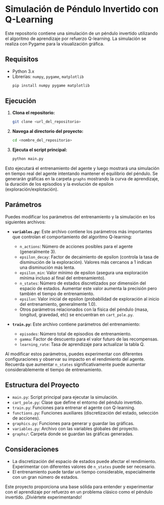 # Simulación de Péndulo Invertido con Q-Learning

Este repositorio contiene una simulación de un péndulo invertido utilizando el algoritmo de aprendizaje por refuerzo Q-learning.  La simulación se realiza con Pygame para la visualización gráfica.

## Requisitos

* Python 3.x
* Librerías: `numpy`, `pygame`, `matplotlib`
  ```bash
  pip install numpy pygame matplotlib
  ```

## Ejecución

1. **Clona el repositorio:**
   ```bash
   git clone <url_del_repositorio>
   ```
2. **Navega al directorio del proyecto:**
   ```bash
   cd <nombre_del_repositorio>
   ```
3. **Ejecuta el script principal:**
   ```bash
   python main.py 
   ```

Esto ejecutará el entrenamiento del agente y luego mostrará una simulación en tiempo real del agente intentando mantener el equilibrio del péndulo.  Se generarán gráficas en la carpeta `graphs` mostrando la curva de aprendizaje, la duración de los episodios y la evolución de epsilon (exploración/explotación).

## Parámetros

Puedes modificar los parámetros del entrenamiento y la simulación en los siguientes archivos:

* **`variables.py`:** Este archivo contiene los parámetros más importantes que controlan el comportamiento del algoritmo Q-learning:

  * `n_actions`: Número de acciones posibles para el agente (generalmente 3).
  * `epsilon_decay`: Factor de decaimiento de epsilon (controla la tasa de disminución de la exploración).  Valores más cercanos a 1 indican una disminución más lenta.
  * `epsilon_min`: Valor mínimo de epsilon (asegura una exploración mínima incluso al final del entrenamiento).
  * `n_states`: Número de estados discretizados por dimensión del espacio de estados. Aumentar este valor aumenta la precisión pero también el tiempo de entrenamiento.
  * `epsilon`: Valor inicial de epsilon (probabilidad de exploración al inicio del entrenamiento, generalmente 1.0).
  * Otros parámetros relacionados con la física del péndulo (masa, longitud, gravedad, etc) se encuentran en `cart_pole.py`.
* **`train.py`:**  Este archivo contiene parámetros del entrenamiento:

  * `episodes`: Número total de episodios de entrenamiento.
  * `gamma`: Factor de descuento para el valor futuro de las recompensas.
  * `learning_rate`: Tasa de aprendizaje para actualizar la tabla Q.

Al modificar estos parámetros, puedes experimentar con diferentes configuraciones y observar su impacto en el rendimiento del agente.  Recuerda que aumentar `n_states` significativamente puede aumentar considerablemente el tiempo de entrenamiento.

## Estructura del Proyecto

* `main.py`: Script principal para ejecutar la simulación.
* `cart_pole.py`: Clase que define el entorno del péndulo invertido.
* `train.py`: Funciones para entrenar el agente con Q-learning.
* `functions.py`: Funciones auxiliares (discretización del estado, selección de acciones).
* `graphics.py`: Funciones para generar y guardar las gráficas.
* `variables.py`: Archivo con las variables globales del proyecto.
* `graphs/`: Carpeta donde se guardan las gráficas generadas.

## Consideraciones

* La discretización del espacio de estados puede afectar el rendimiento. Experimentar con diferentes valores de `n_states` puede ser necesario.
* El entrenamiento puede tardar un tiempo considerable, especialmente con un gran número de estados.

Este proyecto proporciona una base sólida para entender y experimentar con el aprendizaje por refuerzo en un problema clásico como el péndulo invertido. ¡Diviértete experimentando!
